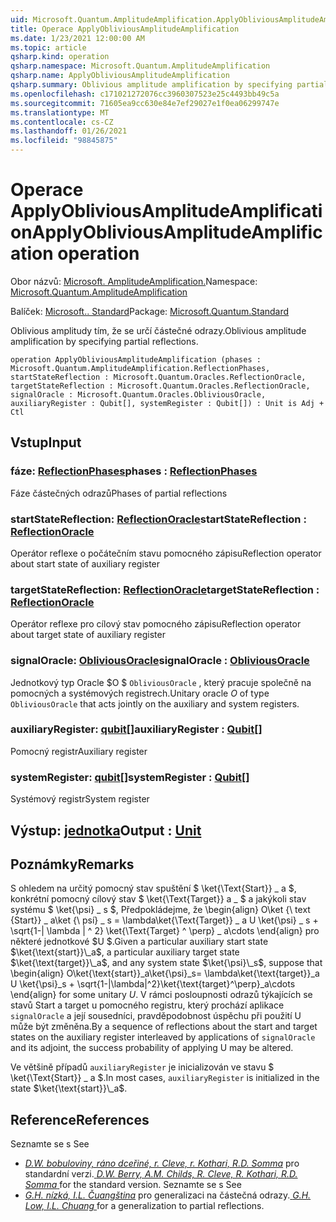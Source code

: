 ```yaml
---
uid: Microsoft.Quantum.AmplitudeAmplification.ApplyObliviousAmplitudeAmplification
title: Operace ApplyObliviousAmplitudeAmplification
ms.date: 1/23/2021 12:00:00 AM
ms.topic: article
qsharp.kind: operation
qsharp.namespace: Microsoft.Quantum.AmplitudeAmplification
qsharp.name: ApplyObliviousAmplitudeAmplification
qsharp.summary: Oblivious amplitude amplification by specifying partial reflections.
ms.openlocfilehash: c171021272076cc3960307523e25c4493bb49c5a
ms.sourcegitcommit: 71605ea9cc630e84e7ef29027e1f0ea06299747e
ms.translationtype: MT
ms.contentlocale: cs-CZ
ms.lasthandoff: 01/26/2021
ms.locfileid: "98845875"
---
```

# <a name="applyobliviousamplitudeamplification-operation"></a><span data-ttu-id="b6ec2-102">Operace ApplyObliviousAmplitudeAmplification</span><span class="sxs-lookup"><span data-stu-id="b6ec2-102">ApplyObliviousAmplitudeAmplification operation</span></span>

<span data-ttu-id="b6ec2-103">Obor názvů: [Microsoft. AmplitudeAmplification.](xref:Microsoft.Quantum.AmplitudeAmplification)</span><span class="sxs-lookup"><span data-stu-id="b6ec2-103">Namespace: [Microsoft.Quantum.AmplitudeAmplification](xref:Microsoft.Quantum.AmplitudeAmplification)</span></span>

<span data-ttu-id="b6ec2-104">Balíček: [Microsoft.. Standard](https://nuget.org/packages/Microsoft.Quantum.Standard)</span><span class="sxs-lookup"><span data-stu-id="b6ec2-104">Package: [Microsoft.Quantum.Standard](https://nuget.org/packages/Microsoft.Quantum.Standard)</span></span>


<span data-ttu-id="b6ec2-105">Oblivious amplitudy tím, že se určí částečné odrazy.</span><span class="sxs-lookup"><span data-stu-id="b6ec2-105">Oblivious amplitude amplification by specifying partial reflections.</span></span>

```qsharp
operation ApplyObliviousAmplitudeAmplification (phases : Microsoft.Quantum.AmplitudeAmplification.ReflectionPhases, startStateReflection : Microsoft.Quantum.Oracles.ReflectionOracle, targetStateReflection : Microsoft.Quantum.Oracles.ReflectionOracle, signalOracle : Microsoft.Quantum.Oracles.ObliviousOracle, auxiliaryRegister : Qubit[], systemRegister : Qubit[]) : Unit is Adj + Ctl
```


## <a name="input"></a><span data-ttu-id="b6ec2-106">Vstup</span><span class="sxs-lookup"><span data-stu-id="b6ec2-106">Input</span></span>

### <a name="phases--reflectionphases"></a><span data-ttu-id="b6ec2-107">fáze: [ReflectionPhases](xref:Microsoft.Quantum.AmplitudeAmplification.ReflectionPhases)</span><span class="sxs-lookup"><span data-stu-id="b6ec2-107">phases : [ReflectionPhases](xref:Microsoft.Quantum.AmplitudeAmplification.ReflectionPhases)</span></span>

<span data-ttu-id="b6ec2-108">Fáze částečných odrazů</span><span class="sxs-lookup"><span data-stu-id="b6ec2-108">Phases of partial reflections</span></span>


### <a name="startstatereflection--reflectionoracle"></a><span data-ttu-id="b6ec2-109">startStateReflection: [ReflectionOracle](xref:Microsoft.Quantum.Oracles.ReflectionOracle)</span><span class="sxs-lookup"><span data-stu-id="b6ec2-109">startStateReflection : [ReflectionOracle](xref:Microsoft.Quantum.Oracles.ReflectionOracle)</span></span>

<span data-ttu-id="b6ec2-110">Operátor reflexe o počátečním stavu pomocného zápisu</span><span class="sxs-lookup"><span data-stu-id="b6ec2-110">Reflection operator about start state of auxiliary register</span></span>


### <a name="targetstatereflection--reflectionoracle"></a><span data-ttu-id="b6ec2-111">targetStateReflection: [ReflectionOracle](xref:Microsoft.Quantum.Oracles.ReflectionOracle)</span><span class="sxs-lookup"><span data-stu-id="b6ec2-111">targetStateReflection : [ReflectionOracle](xref:Microsoft.Quantum.Oracles.ReflectionOracle)</span></span>

<span data-ttu-id="b6ec2-112">Operátor reflexe pro cílový stav pomocného zápisu</span><span class="sxs-lookup"><span data-stu-id="b6ec2-112">Reflection operator about target state of auxiliary register</span></span>


### <a name="signaloracle--obliviousoracle"></a><span data-ttu-id="b6ec2-113">signalOracle: [ObliviousOracle](xref:Microsoft.Quantum.Oracles.ObliviousOracle)</span><span class="sxs-lookup"><span data-stu-id="b6ec2-113">signalOracle : [ObliviousOracle](xref:Microsoft.Quantum.Oracles.ObliviousOracle)</span></span>

<span data-ttu-id="b6ec2-114">Jednotkový typ Oracle $O $ `ObliviousOracle` , který pracuje společně na pomocných a systémových registrech.</span><span class="sxs-lookup"><span data-stu-id="b6ec2-114">Unitary oracle $O$ of type `ObliviousOracle` that acts jointly on the auxiliary and system registers.</span></span>


### <a name="auxiliaryregister--qubit"></a><span data-ttu-id="b6ec2-115">auxiliaryRegister: [qubit](xref:microsoft.quantum.lang-ref.qubit)[]</span><span class="sxs-lookup"><span data-stu-id="b6ec2-115">auxiliaryRegister : [Qubit](xref:microsoft.quantum.lang-ref.qubit)[]</span></span>

<span data-ttu-id="b6ec2-116">Pomocný registr</span><span class="sxs-lookup"><span data-stu-id="b6ec2-116">Auxiliary register</span></span>


### <a name="systemregister--qubit"></a><span data-ttu-id="b6ec2-117">systemRegister: [qubit](xref:microsoft.quantum.lang-ref.qubit)[]</span><span class="sxs-lookup"><span data-stu-id="b6ec2-117">systemRegister : [Qubit](xref:microsoft.quantum.lang-ref.qubit)[]</span></span>

<span data-ttu-id="b6ec2-118">Systémový registr</span><span class="sxs-lookup"><span data-stu-id="b6ec2-118">System register</span></span>



## <a name="output--unit"></a><span data-ttu-id="b6ec2-119">Výstup: [jednotka](xref:microsoft.quantum.lang-ref.unit)</span><span class="sxs-lookup"><span data-stu-id="b6ec2-119">Output : [Unit](xref:microsoft.quantum.lang-ref.unit)</span></span>



## <a name="remarks"></a><span data-ttu-id="b6ec2-120">Poznámky</span><span class="sxs-lookup"><span data-stu-id="b6ec2-120">Remarks</span></span>

<span data-ttu-id="b6ec2-121">S ohledem na určitý pomocný stav spuštění $ \ket{\Text{Start}} \_ a $, konkrétní pomocný cílový stav $ \ket{\Text{Target}} a \_ $ a jakýkoli stav systému $ \ket{\psi} \_ s $, Předpokládejme, že \begin{align} O\ket {\ text {Start}} \_ a\ket {\ psí} \_ s = \lambda\ket{\Text{Target}} \_ a U \ket{\psi} \_ s + \sqrt{1-| \lambda | ^ 2} \ket{\Text{Target} ^ \perp} \_ a\cdots \end{align} pro některé jednotkové $U $.</span><span class="sxs-lookup"><span data-stu-id="b6ec2-121">Given a particular auxiliary start state $\ket{\text{start}}\_a$, a particular auxiliary target state $\ket{\text{target}}\_a$, and any system state $\ket{\psi}\_s$, suppose that \begin{align} O\ket{\text{start}}\_a\ket{\psi}\_s= \lambda\ket{\text{target}}\_a U \ket{\psi}\_s + \sqrt{1-|\lambda|^2}\ket{\text{target}^\perp}\_a\cdots \end{align} for some unitary $U$.</span></span>
<span data-ttu-id="b6ec2-122">V rámci posloupnosti odrazů týkajících se stavů Start a target u pomocného registru, který prochází aplikace `signalOracle` a její sousedníci, pravděpodobnost úspěchu při použití U může být změněna.</span><span class="sxs-lookup"><span data-stu-id="b6ec2-122">By a sequence of reflections about the start and target states on the auxiliary register interleaved by applications of `signalOracle` and its adjoint, the success probability of applying U may be altered.</span></span>

<span data-ttu-id="b6ec2-123">Ve většině případů `auxiliaryRegister` je inicializován ve stavu $ \ket{\Text{Start}} \_ a $.</span><span class="sxs-lookup"><span data-stu-id="b6ec2-123">In most cases, `auxiliaryRegister` is initialized in the state $\ket{\text{start}}\_a$.</span></span>

## <a name="references"></a><span data-ttu-id="b6ec2-124">Reference</span><span class="sxs-lookup"><span data-stu-id="b6ec2-124">References</span></span>

<span data-ttu-id="b6ec2-125">Seznamte se s </span><span class="sxs-lookup"><span data-stu-id="b6ec2-125">See</span></span>

- <span data-ttu-id="b6ec2-126">[ *D.W. bobuloviny, ráno dceřiné, r. Cleve, r. Kothari, R.D. Somma*](https://arxiv.org/abs/1312.1414) pro standardní verzi.</span><span class="sxs-lookup"><span data-stu-id="b6ec2-126">[ *D.W. Berry, A.M. Childs, R. Cleve, R. Kothari, R.D. Somma* ](https://arxiv.org/abs/1312.1414) for the standard version.</span></span>
  <span data-ttu-id="b6ec2-127">Seznamte se s </span><span class="sxs-lookup"><span data-stu-id="b6ec2-127">See</span></span>
- <span data-ttu-id="b6ec2-128">[ *G.H. nízká, I.L. Čuangština*](https://arxiv.org/abs/1610.06546) pro generalizaci na částečná odrazy.</span><span class="sxs-lookup"><span data-stu-id="b6ec2-128">[ *G.H. Low, I.L. Chuang* ](https://arxiv.org/abs/1610.06546) for a generalization to partial reflections.</span></span>